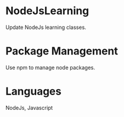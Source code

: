 # NodeJsLearning
Update NodeJs learning classes.

# Package Management
Use npm to manage node packages.

# Languages

NodeJs, Javascript
